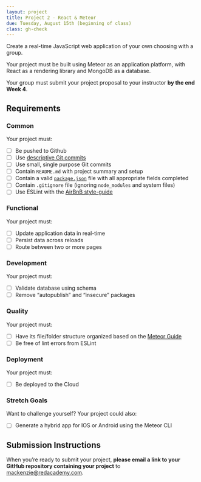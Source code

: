 ```yaml
---
layout: project
title: Project 2 - React & Meteor
due: Tuesday, August 15th (beginning of class)
class: gh-check
---
```


Create a real-time JavaScript web application of your own choosing with a group.

Your project must be built using Meteor as an application platform, with React as a rendering library and MongoDB as a database.

Your group must submit your project proposal to your instructor **by the end Week 4**.

## Requirements

### Common

Your project must:

- [ ] Be pushed to Github 
- [ ] Use [descriptive Git commits](http://chris.beams.io/posts/git-commit/)
- [ ] Use small, single purpose Git commits
- [ ] Contain `README.md` with project summary and setup
- [ ] Contain a valid [`package.json`](http://browsenpm.org/package.json) file with all appropriate fields completed
- [ ] Contain `.gitignore` file (ignoring `node_modules` and system files)
- [ ] Use ESLint with the [AirBnB style-guide](https://github.com/airbnb/javascript)

### Functional

Your project must:

- [ ] Update application data in real-time
- [ ] Persist data across reloads
- [ ] Route between two or more pages

### Development

Your project must:

- [ ] Validate database using schema
- [ ] Remove “autopublish” and “insecure” packages

### Quality

Your project must:

- [ ] Have its file/folder structure organized based on the [Meteor Guide](https://guide.meteor.com/structure.html)
- [ ] Be free of lint errors from ESLint

### Deployment

Your project must:

- [ ] Be deployed to the Cloud

### Stretch Goals

Want to challenge yourself? Your project could also:

- [ ] Generate a hybrid app for IOS or Android using the Meteor CLI

## Submission Instructions

When you’re ready to submit your project, **please email a link to your GitHub repository containing your project** to mackenzie@redacademy.com.
